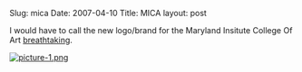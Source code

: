 Slug: mica
Date: 2007-04-10
Title: MICA
layout: post

I would have to call the new logo/brand for the Maryland Insitute College Of Art [breathtaking](http://www.underconsideration.com/brandnew/archives/mica_finds_itself.php).

<a href="http://mica.edu"><img alt="picture-1.png" border="0" class="at-xid-6a010534988cd3970b0120a5b36a90970c" src="https://steveivy.typepad.com/.a/6a010534988cd3970b0120a5b36a90970c-pi" /></a>
